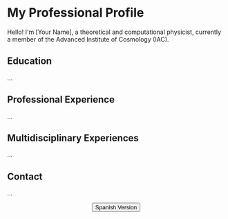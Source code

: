# My Professional Profile

Hello! I'm [Your Name], a theoretical and computational physicist, currently a member of the Advanced Institute of Cosmology (IAC).

## Education

...

## Professional Experience

...

## Multidisciplinary Experiences

...

## Contact

...

<!-- Button to switch back to Spanish -->
<div style="text-align: center;">
  <button onclick="changeLanguage()">Spanish Version</button>
</div>

<script>
  function changeLanguage() {
    // Redireccionar a la versión en español del sitio (index.md)
    window.location.href = "index.md";
  }
</script>
